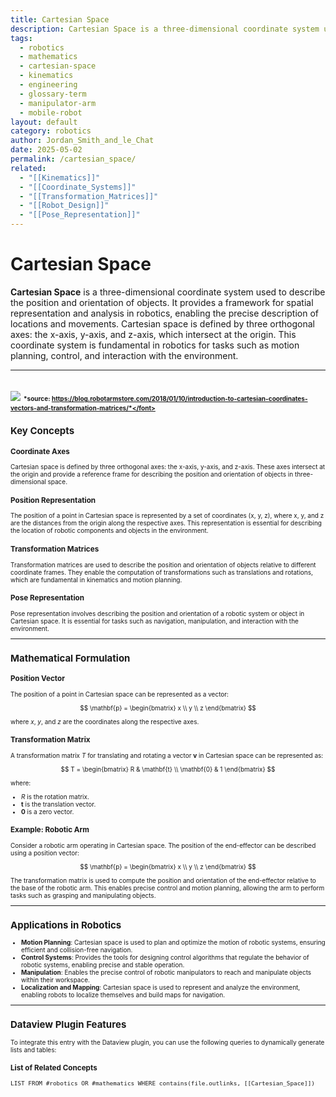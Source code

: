 ```yaml
---
title: Cartesian Space
description: Cartesian Space is a three-dimensional coordinate system used to describe the position and orientation of objects, providing a framework for spatial representation and analysis in robotics.
tags:
  - robotics
  - mathematics
  - cartesian-space
  - kinematics
  - engineering
  - glossary-term
  - manipulator-arm
  - mobile-robot
layout: default
category: robotics
author: Jordan_Smith_and_le_Chat
date: 2025-05-02
permalink: /cartesian_space/
related:
  - "[[Kinematics]]"
  - "[[Coordinate_Systems]]"
  - "[[Transformation_Matrices]]"
  - "[[Robot_Design]]"
  - "[[Pose_Representation]]"
---
```


# Cartesian Space

**Cartesian Space** is a three-dimensional coordinate system used to describe the position and orientation of objects. It provides a framework for spatial representation and analysis in robotics, enabling the precise description of locations and movements. Cartesian space is defined by three orthogonal axes: the x-axis, y-axis, and z-axis, which intersect at the origin. This coordinate system is fundamental in robotics for tasks such as motion planning, control, and interaction with the environment.

---
<img src="https://blog.robotarmstore.com/wp-content/uploads/2018/01/2000px-coord_system_ca_0-svg.png?w=490&h=474"></img>
<font size=1>*source: https://blog.robotarmstore.com/2018/01/10/introduction-to-cartesian-coordinates-vectors-and-transformation-matrices/*</font>
---
## Key Concepts

### Coordinate Axes

Cartesian space is defined by three orthogonal axes: the x-axis, y-axis, and z-axis. These axes intersect at the origin and provide a reference frame for describing the position and orientation of objects in three-dimensional space.

### Position Representation

The position of a point in Cartesian space is represented by a set of coordinates (x, y, z), where x, y, and z are the distances from the origin along the respective axes. This representation is essential for describing the location of robotic components and objects in the environment.

### Transformation Matrices

Transformation matrices are used to describe the position and orientation of objects relative to different coordinate frames. They enable the computation of transformations such as translations and rotations, which are fundamental in kinematics and motion planning.

### Pose Representation

Pose representation involves describing the position and orientation of a robotic system or object in Cartesian space. It is essential for tasks such as navigation, manipulation, and interaction with the environment.

---

## Mathematical Formulation

### Position Vector

The position of a point in Cartesian space can be represented as a vector:

$$
\mathbf{p} = \begin{bmatrix} x \\ y \\ z \end{bmatrix}
$$

where $x$, $y$, and $z$ are the coordinates along the respective axes.

### Transformation Matrix

A transformation matrix $T$ for translating and rotating a vector $\mathbf{v}$ in Cartesian space can be represented as:

$$
T = \begin{bmatrix}
R & \mathbf{t} \\
\mathbf{0} & 1
\end{bmatrix}
$$

where:
- $R$ is the rotation matrix.
- $\mathbf{t}$ is the translation vector.
- $\mathbf{0}$ is a zero vector.

### Example: Robotic Arm

Consider a robotic arm operating in Cartesian space. The position of the end-effector can be described using a position vector:

$$
\mathbf{p} = \begin{bmatrix} x \\ y \\ z \end{bmatrix}
$$

The transformation matrix is used to compute the position and orientation of the end-effector relative to the base of the robotic arm. This enables precise control and motion planning, allowing the arm to perform tasks such as grasping and manipulating objects.

---

## Applications in Robotics

- **Motion Planning**: Cartesian space is used to plan and optimize the motion of robotic systems, ensuring efficient and collision-free navigation.
- **Control Systems**: Provides the tools for designing control algorithms that regulate the behavior of robotic systems, enabling precise and stable operation.
- **Manipulation**: Enables the precise control of robotic manipulators to reach and manipulate objects within their workspace.
- **Localization and Mapping**: Cartesian space is used to represent and analyze the environment, enabling robots to localize themselves and build maps for navigation.

---

## Dataview Plugin Features

To integrate this entry with the Dataview plugin, you can use the following queries to dynamically generate lists and tables:

### List of Related Concepts

```dataview
LIST FROM #robotics OR #mathematics WHERE contains(file.outlinks, [[Cartesian_Space]])
